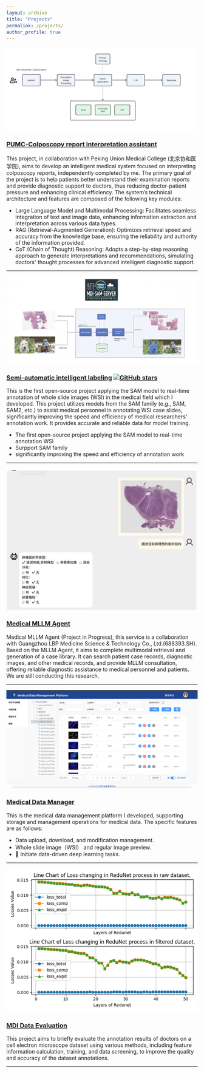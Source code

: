 ```yaml
---
layout: archive
title: "Projects"
permalink: /projects/
author_profile: true
---
```


<div class="project">
  <div class="project-image">
    <img src="/images/assistant_architecture.jpeg" alt="Project Image">
  </div>
  <div class="project-description">
    <h3>
        <a href="/projects/assistant">PUMC-Colposcopy report interpretation assistant</a>
    </h3>
    <p>This project, in collaboration with Peking Union Medical College (北京协和医学院), aims to develop an intelligent medical system focused on interpreting colposcopy reports, independently completed by me. The primary goal of the project is to help patients better understand their examination reports and provide diagnostic support to doctors, thus reducing doctor-patient pressure and enhancing clinical efficiency. The system’s technical architecture and features are composed of the following key modules:</p>
    <ul>
      <li>Large Language Model and Multimodal Processing: Facilitates seamless integration of text and image data, enhancing information extraction and interpretation across various data types.</li>
      <li>RAG (Retrieval-Augmented Generation): Optimizes retrieval speed and accuracy from the knowledge base, ensuring the reliability and authority of the information provided.</li>
      <li>CoT (Chain of Thought) Reasoning: Adopts a step-by-step reasoning approach to generate interpretations and recommendations, simulating doctors' thought processes for advanced intelligent diagnostic support.</li>
    </ul>
  </div>
</div>

---
<div class="project">
  <div class="project-image">
    <img src="/images/architecture.jpg" alt="Project Image">
  </div>
  <div class="project-description">
    <h3>
        <a href="/projects/annotation">Semi-automatic intelligent labeling</a>
        <a href="https://github.com/HKUSTMDI/mdi-sam-server" target="_blank">
            <img src="https://img.shields.io/github/stars/HKUSTMDI/mdi-sam-server?style=social" alt="GitHub stars">
        </a>
    </h3>
    <p>This is the first open-source project applying the SAM model to real-time annotation of whole slide images (WSI) in the medical field which I developed. This project utilizes models from the SAM family (e.g., SAM, SAM2, etc.) to assist medical personnel in annotating WSI case slides, significantly improving the speed and efficiency of medical researchers' annotation work. It provides accurate and reliable data for model training.</p>
    <ul>
      <li>The first open-source project applying the SAM model to real-time annotation WSI</li>
      <li>Surpport SAM family</li>
      <li>significantly improving the speed and efficiency of annotation work</li>
    </ul>
  </div>
</div>

---

<div class="project">
  <div class="project-image">
    <img src="/images/chatbot_2.jpeg" alt="Project Image">
  </div>
  <div class="project-description">
    <h3>
        <a href="/projects/med-llm">Medical MLLM Agent </a>
    </h3>
    <p>Medical MLLM Agent (Project in Progress), this service is a collaboration with Guangzhou LBP Medicine Science & Technology Co., Ltd.(688393.SH). Based on the MLLM Agent, it aims to complete multimodal retrieval and generation of a case library. It can search patient case records, diagnostic images, and other medical records, and provide MLLM consultation, offering reliable diagnostic assistance to medical personnel and patients. We are still conducting this research.</p>
  </div>
</div>

---

<div class="project">
  <div class="project-image">
    <img src="/images/data-manager.jpeg" alt="Project Image">
  </div>
  <div class="project-description">
    <h3>
        <a href="/projects/data-manager">Medical Data Manager </a>
    </h3>
    <p>This is the medical data management platform I developed, supporting storage and management operations for medical data. The specific features are as follows:</p>
    <ul>
      <li>Data upload, download, and modification management.</li>
      <li>Whole slide image（WSI） and regular image preview.</li>
      <li>🌟 Initiate data-driven deep learning tasks.</li>
    </ul>
  </div>
</div>

---

<div class="project">
  <div class="project-image">
    <img src="/images/redunet_result.png" alt="Project Image">
  </div>
  <div class="project-description">
    <h3>
        <a href="/projects/data-evaluation-system">MDI Data Evaluation </a>
    </h3>
    <p>This project aims to briefly evaluate the annotation results of doctors on a cell electron microscope dataset using various methods, including feature information calculation, training, and data screening, to improve the quality and accuracy of the dataset annotations.</p>
  </div>
</div>

---